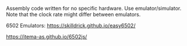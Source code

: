 Assembly code written for no specific hardware. Use emulator/simulator. Note that the clock rate might differ between emulators.  

6502 Emulators:
https://skilldrick.github.io/easy6502/

https://itema-as.github.io/6502js/
